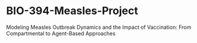 # BIO-394-Measles-Project
Modeling Measles Outbreak Dynamics and the Impact of Vaccination: From Compartmental to Agent-Based Approaches
